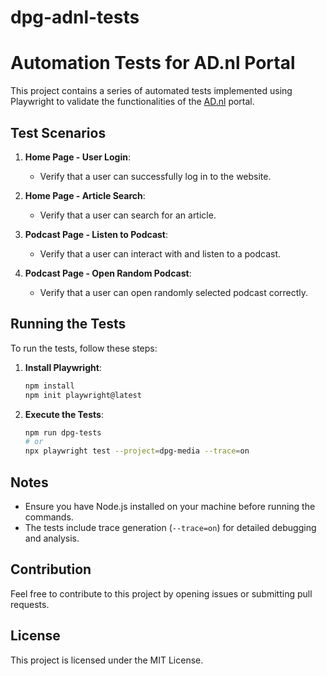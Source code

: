 # dpg-adnl-tests

# Automation Tests for AD.nl Portal

This project contains a series of automated tests implemented using Playwright to validate the functionalities of the [AD.nl](https://ad.nl) portal.

## Test Scenarios

1. **Home Page - User Login**:
    - Verify that a user can successfully log in to the website.

2. **Home Page - Article Search**:
    - Verify that a user can search for an article.

3. **Podcast Page - Listen to Podcast**:
    - Verify that a user can interact with and listen to a podcast.

4. **Podcast Page - Open Random Podcast**:
    - Verify that a user can open randomly selected podcast correctly.

## Running the Tests

To run the tests, follow these steps:

1. **Install Playwright**:
    ```sh
    npm install
    npm init playwright@latest
    ```

2. **Execute the Tests**:
    ```sh
    npm run dpg-tests
    # or
    npx playwright test --project=dpg-media --trace=on
    ```

## Notes

- Ensure you have Node.js installed on your machine before running the commands.
- The tests include trace generation (`--trace=on`) for detailed debugging and analysis.

## Contribution

Feel free to contribute to this project by opening issues or submitting pull requests.

## License

This project is licensed under the MIT License.
